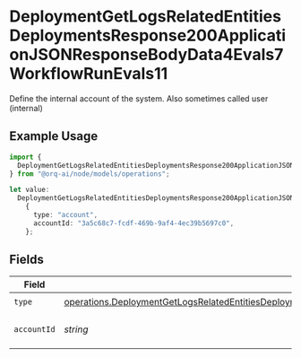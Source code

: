 # DeploymentGetLogsRelatedEntitiesDeploymentsResponse200ApplicationJSONResponseBodyData4Evals7WorkflowRunEvals11

Define the internal account of the system. Also sometimes called user (internal)

## Example Usage

```typescript
import {
  DeploymentGetLogsRelatedEntitiesDeploymentsResponse200ApplicationJSONResponseBodyData4Evals7WorkflowRunEvals11,
} from "@orq-ai/node/models/operations";

let value:
  DeploymentGetLogsRelatedEntitiesDeploymentsResponse200ApplicationJSONResponseBodyData4Evals7WorkflowRunEvals11 =
    {
      type: "account",
      accountId: "3a5c68c7-fcdf-469b-9af4-4ec39b5697c0",
    };
```

## Fields

| Field                                                                                                                                                                                                                                                                          | Type                                                                                                                                                                                                                                                                           | Required                                                                                                                                                                                                                                                                       | Description                                                                                                                                                                                                                                                                    |
| ------------------------------------------------------------------------------------------------------------------------------------------------------------------------------------------------------------------------------------------------------------------------------ | ------------------------------------------------------------------------------------------------------------------------------------------------------------------------------------------------------------------------------------------------------------------------------ | ------------------------------------------------------------------------------------------------------------------------------------------------------------------------------------------------------------------------------------------------------------------------------ | ------------------------------------------------------------------------------------------------------------------------------------------------------------------------------------------------------------------------------------------------------------------------------ |
| `type`                                                                                                                                                                                                                                                                         | [operations.DeploymentGetLogsRelatedEntitiesDeploymentsResponse200ApplicationJSONResponseBodyData4Evals7WorkflowRunEvals11Type](../../models/operations/deploymentgetlogsrelatedentitiesdeploymentsresponse200applicationjsonresponsebodydata4evals7workflowrunevals11type.md) | :heavy_check_mark:                                                                                                                                                                                                                                                             | N/A                                                                                                                                                                                                                                                                            |
| `accountId`                                                                                                                                                                                                                                                                    | *string*                                                                                                                                                                                                                                                                       | :heavy_check_mark:                                                                                                                                                                                                                                                             | The id of the resource                                                                                                                                                                                                                                                         |